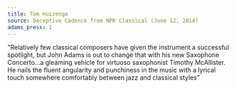 ```yaml
---
title: Tom Huizenga
source: Deceptive Cadence from NPR Classical (June 12, 2014)
adams_press: 1
---
```

"Relatively few classical composers have given the instrument a successful spotlight, but John Adams is out to change that with his new Saxophone Concerto...a gleaming vehicle for virtuoso saxophonist Timothy McAllister. He nails the fluent angularity and punchiness in the music with a lyrical touch somewhere comfortably between jazz and classical styles"
